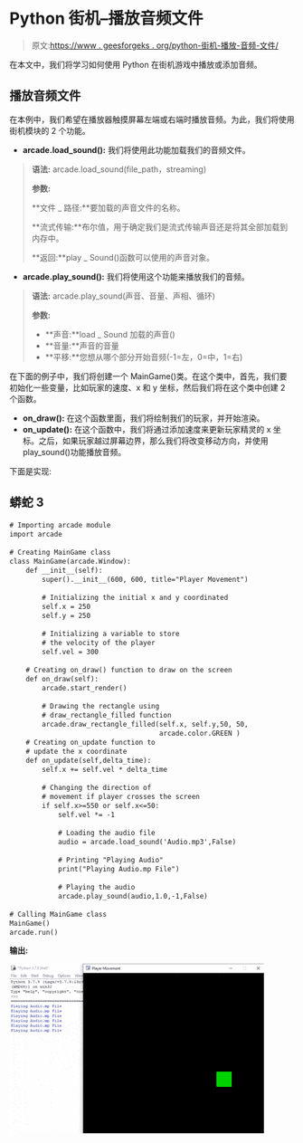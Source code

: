 # Python 街机–播放音频文件

> 原文:[https://www . geesforgeks . org/python-街机-播放-音频-文件/](https://www.geeksforgeeks.org/python-arcade-playing-audio-file/)

在本文中，我们将学习如何使用 Python 在街机游戏中播放或添加音频。

## 播放音频文件

在本例中，我们希望在播放器触摸屏幕左端或右端时播放音频。为此，我们将使用街机模块的 2 个功能。

*   **arcade.load_sound():** 我们将使用此功能加载我们的音频文件。

> **语法:** arcade.load_sound(file_path，streaming)
> 
> **参数:**
> 
> **文件 _ 路径:**要加载的声音文件的名称。
> 
> **流式传输:**布尔值，用于确定我们是流式传输声音还是将其全部加载到内存中。
> 
> **返回:**play _ Sound()函数可以使用的声音对象。

*   **arcade.play_sound():** 我们将使用这个功能来播放我们的音频。

> **语法:** arcade.play_sound(声音、音量、声相、循环)
> 
> **参数:**
> 
> *   **声音:**load _ Sound 加载的声音()
> *   **音量:**声音的音量
> *   **平移:**您想从哪个部分开始音频(-1=左，0=中，1=右)

在下面的例子中，我们将创建一个 MainGame()类。在这个类中，首先，我们要初始化一些变量，比如玩家的速度、x 和 y 坐标，然后我们将在这个类中创建 2 个函数。

*   **on_draw():** 在这个函数里面，我们将绘制我们的玩家，并开始渲染。
*   **on_update():** 在这个函数中，我们将通过添加速度来更新玩家精灵的 x 坐标。之后，如果玩家越过屏幕边界，那么我们将改变移动方向，并使用 play_sound()功能播放音频。

下面是实现:

## 蟒蛇 3

```
# Importing arcade module
import arcade

# Creating MainGame class       
class MainGame(arcade.Window):
    def __init__(self):
        super().__init__(600, 600, title="Player Movement")

        # Initializing the initial x and y coordinated
        self.x = 250 
        self.y = 250

        # Initializing a variable to store
        # the velocity of the player
        self.vel = 300

    # Creating on_draw() function to draw on the screen
    def on_draw(self):
        arcade.start_render()

        # Drawing the rectangle using
        # draw_rectangle_filled function
        arcade.draw_rectangle_filled(self.x, self.y,50, 50,
                                     arcade.color.GREEN )
    # Creating on_update function to
    # update the x coordinate
    def on_update(self,delta_time):
        self.x += self.vel * delta_time

        # Changing the direction of
        # movement if player crosses the screen
        if self.x>=550 or self.x<=50:
            self.vel *= -1

            # Loading the audio file
            audio = arcade.load_sound('Audio.mp3',False)

            # Printing "Playing Audio"
            print("Playing Audio.mp File")

            # Playing the audio
            arcade.play_sound(audio,1.0,-1,False)

# Calling MainGame class       
MainGame()
arcade.run()
```

**输出:**

![](img/9b2a2adc10726b878fb676d5a786ac7b.png)